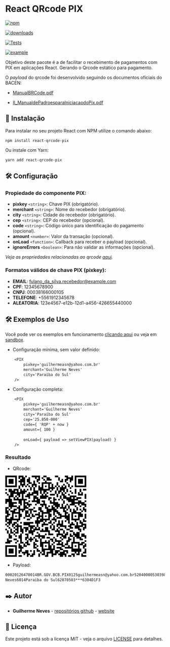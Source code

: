 # React QRcode PIX

[![npm](https://img.shields.io/npm/v/react-qrcode-pix.svg)](https://www.npmjs.com/package/react-qrcode-pix/v/latest)

[![downloads](https://img.shields.io/npm/dt/react-qrcode-pix)](https://www.npmjs.com/package/react-qrcode-pix/)

[![Tests](https://github.com/guilhermeasn/react-qrcode-pix/actions/workflows/node_tests.yml/badge.svg)](https://github.com/guilhermeasn/react-qrcode-pix/actions/workflows/node_tests.yml)

[![example](https://github.com/guilhermeasn/react-qrcode-pix/actions/workflows/pages/pages-build-deployment/badge.svg)](https://guilhermeasn.github.io/react-qrcode-pix/)

Objetivo deste pacote é a de facilitar o recebimento de pagamentos com PIX em aplicações React. Gerando o Qrcode estático para pagamento.

O *payload* do qrcode foi desenvolvido seguindo os documentos oficiais do BACEN:

 - [ManualBRCode.pdf](https://www.bcb.gov.br/content/estabilidadefinanceira/spb_docs/ManualBRCode.pdf)
 * [II_ManualdePadroesparaIniciacaodoPix.pdf](https://www.bcb.gov.br/content/estabilidadefinanceira/pix/Regulamento_Pix/II_ManualdePadroesparaIniciacaodoPix.pdf)

## 🚀 Instalação

Para instalar no seu projeto React com NPM utilize o comando abaixo:

```
npm install react-qrcode-pix
```

Ou instale com Yarn:

```
yarn add react-qrcode-pix
```

## 🛠️ Configuração

### Propiedade do componente PIX:

 - **pixkey**  ```<string>```: Chave PIX (obrigatório).
 - **merchant**  ```<string>```: Nome do recebedor (obrigatório).
 - **city**  ```<string>```: Cidade do recebedor (obrigatório).
 - **cep**  ```<string>```: CEP do recebedor (opcional).
 - **code**  ```<string>```: Código único para identificação do pagamento (opcional).
 - **amount**  ```<number>```: Valor da transação (opcional).
 - **onLoad** ```<function>```: Callback para receber o payload (opcional).
 - **ignoreErrors** ```<boolean>```: Para não validar as informações (opcional).

*Veja as propriedades relacionadas ao qrcode [aqui](https://github.com/guilhermeasn/react-qrcode-pretty#qrcode-props).*

### Formatos válidos de chave PIX (pixkey):

 - **EMAIL**: fulano_da_silva.recebedor@example.com
 - **CPF**: 12345678900
 - **CNPJ**: 00038166000105
 - **TELEFONE**: +5561912345678
 - **ALEATORIA**: 123e4567-e12b-12d1-a456-426655440000

## 🛠️ Exemplos de Uso

Você pode ver os exemplos em funcionamento [clicando aqui](https://guilhermeasn.github.io/react-qrcode-pix/) ou veja em [sandbox](https://codesandbox.io/s/cool-resonance-rrcv9q?file=/src/App.js).

 - Configuração mínima, sem valor definido:
  
```JS
    <PIX
        pixkey='guilhermeasn@yahoo.com.br'
        merchant='Guilherme Neves'
        city='Paraíba do Sul'
    />
```

 - Configuração completa:
  
```JS
    <PIX
        pixkey='guilhermeasn@yahoo.com.br'
        merchant='Guilherme Neves'
        city='Paraíba do Sul'
        cep='25.850-000'
        code={ 'RQP' + now }
        amount={ 100 }

        onLoad={ payload => setViewPIX(payload) }
    />
```

### Resultado

- QRcode:
  
![QrCodePIX](./qrcode-pix.png)

- Payload:

```
00020126470014BR.GOV.BCB.PIX0125guilhermeasn@yahoo.com.br5204000053039865802BR5915Guilherme Neves6014Paraiba do Sul62070503***6304D1F3
```

## ✒️ Autor

* **Guilherme Neves** - [repositórios github](https://github.com/guilhermeasn/) - [website](https://gn.dev.br)

## 📄 Licença

Este projeto está sob a licença MIT - veja o arquivo [LICENSE](https://github.com/guilhermeasn/react-qrcode-pix/blob/master/LICENSE) para detalhes.